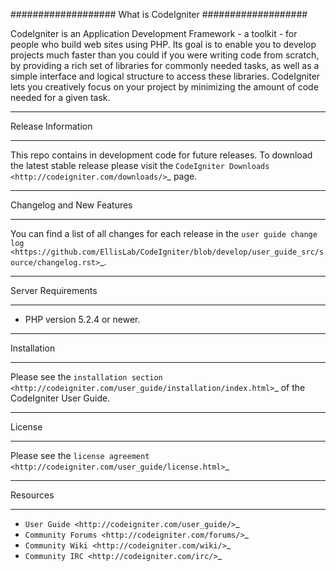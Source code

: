 ###################
What is CodeIgniter
###################

CodeIgniter is an Application Development Framework - a toolkit - for people
who build web sites using PHP. Its goal is to enable you to develop projects
much faster than you could if you were writing code from scratch, by providing
a rich set of libraries for commonly needed tasks, as well as a simple
interface and logical structure to access these libraries. CodeIgniter lets
you creatively focus on your project by minimizing the amount of code needed
for a given task.

*******************
Release Information
*******************

This repo contains in development code for future releases. To download the
latest stable release please visit the `CodeIgniter Downloads
<http://codeigniter.com/downloads/>`_ page.

**************************
Changelog and New Features
**************************

You can find a list of all changes for each release in the `user
guide change log <https://github.com/EllisLab/CodeIgniter/blob/develop/user_guide_src/source/changelog.rst>`_.

*******************
Server Requirements
*******************

-  PHP version 5.2.4 or newer.

************
Installation
************

Please see the `installation section <http://codeigniter.com/user_guide/installation/index.html>`_
of the CodeIgniter User Guide.

*******
License
*******

Please see the `license
agreement <http://codeigniter.com/user_guide/license.html>`_

*********
Resources
*********

-  `User Guide <http://codeigniter.com/user_guide/>`_
-  `Community Forums <http://codeigniter.com/forums/>`_
-  `Community Wiki <http://codeigniter.com/wiki/>`_
-  `Community IRC <http://codeigniter.com/irc/>`_
